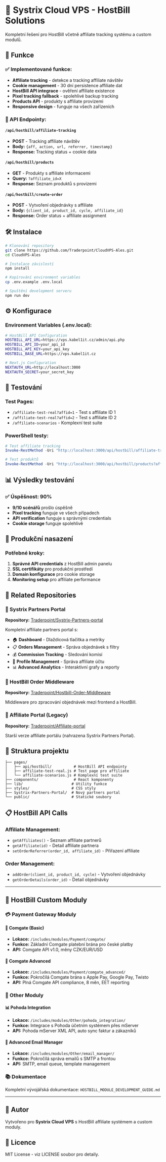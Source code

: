 # 🚀 Systrix Cloud VPS - HostBill Solutions

Kompletní řešení pro HostBill včetně affiliate tracking systému a custom modulů.

## 🎯 Funkce

### ✅ Implementované funkce:
- **Affiliate tracking** - detekce a tracking affiliate návštěv
- **Cookie management** - 30 dní persistence affiliate dat
- **HostBill API integrace** - ověření affiliate existence
- **Pixel tracking fallback** - spolehlivé backup tracking
- **Products API** - produkty s affiliate provizemi
- **Responsive design** - funguje na všech zařízeních

### 🔧 API Endpointy:

#### `/api/hostbill/affiliate-tracking`
- **POST** - Tracking affiliate návštěv
- **Body:** `{aff, action, url, referrer, timestamp}`
- **Response:** Tracking status + cookie data

#### `/api/hostbill/products`
- **GET** - Produkty s affiliate informacemi
- **Query:** `?affiliate_id=X`
- **Response:** Seznam produktů s provizemi

#### `/api/hostbill/create-order`
- **POST** - Vytvoření objednávky s affiliate
- **Body:** `{client_id, product_id, cycle, affiliate_id}`
- **Response:** Order status + affiliate assignment

## 🛠️ Instalace

```bash
# Klonování repository
git clone https://github.com/Traderpoint/CloudVPS-Ales.git
cd CloudVPS-Ales

# Instalace závislostí
npm install

# Kopírování environment variables
cp .env.example .env.local

# Spuštění development serveru
npm run dev
```

## ⚙️ Konfigurace

### Environment Variables (.env.local):
```bash
# HostBill API Configuration
HOSTBILL_API_URL=https://vps.kabel1it.cz/admin/api.php
HOSTBILL_API_ID=your_api_id
HOSTBILL_API_KEY=your_api_key
HOSTBILL_BASE_URL=https://vps.kabel1it.cz

# Next.js Configuration
NEXTAUTH_URL=http://localhost:3000
NEXTAUTH_SECRET=your_secret_key
```

## 🧪 Testování

### Test Pages:
- `/affiliate-test-real?affid=1` - Test s affiliate ID 1
- `/affiliate-test-real?affid=2` - Test s affiliate ID 2
- `/affiliate-scenarios` - Komplexní test suite

### PowerShell testy:
```powershell
# Test affiliate tracking
Invoke-RestMethod -Uri "http://localhost:3000/api/hostbill/affiliate-tracking" -Method POST -Headers @{"Content-Type"="application/json"} -Body '{"aff":"1","action":"visit","url":"test","referrer":"google.com","timestamp":1234567890}'

# Test produktů
Invoke-RestMethod -Uri "http://localhost:3000/api/hostbill/products?affiliate_id=1" -Method GET
```

## 📊 Výsledky testování

### ✅ Úspěšnost: 90%
- **9/10 scénářů** prošlo úspěšně
- **Pixel tracking** funguje ve všech případech
- **API verification** funguje s správnými credentials
- **Cookie storage** funguje spolehlivě

## 🎯 Produkční nasazení

### Potřebné kroky:
1. **Správné API credentials** z HostBill admin panelu
2. **SSL certifikáty** pro produkční prostředí
3. **Domain konfigurace** pro cookie storage
4. **Monitoring setup** pro affiliate performance

## 🏢 Related Repositories

### 🎯 Systrix Partners Portal
**Repository:** [Traderpoint/Systrix-Partners-portal](https://github.com/Traderpoint/Systrix-Partners-portal)

Kompletní affiliate partners portal s:
- 🏠 **Dashboard** - Dlaždicová tlačítka a metriky
- 📋 **Orders Management** - Správa objednávek s filtry
- 💰 **Commission Tracking** - Sledování komisí
- 👤 **Profile Management** - Správa affiliate účtu
- 📊 **Advanced Analytics** - Interaktivní grafy a reporty

### 🔧 HostBill Order Middleware
**Repository:** [Traderpoint/Hostbill-Order-Middleware](https://github.com/Traderpoint/Hostbill-Order-Middleware)

Middleware pro zpracování objednávek mezi frontend a HostBill.

### 👥 Affiliate Portal (Legacy)
**Repository:** [Traderpoint/Affiliate-portal](https://github.com/Traderpoint/Affiliate-portal)

Starší verze affiliate portálu (nahrazena Systrix Partners Portal).

## 🔧 Struktura projektu

```
├── pages/
│   ├── api/hostbill/          # HostBill API endpointy
│   ├── affiliate-test-real.js # Test page pro affiliate
│   └── affiliate-scenarios.js # Komplexní test suite
├── components/                # React komponenty
├── lib/                      # Utility funkce
├── styles/                   # CSS styly
├── Systrix-Partners-Portal/  # Nový partners portal
└── public/                   # Statické soubory
```

## 📋 HostBill API Calls

### Affiliate Management:
- `getAffiliates()` - Seznam affiliate partnerů
- `getAffiliate(id)` - Detail affiliate partnera
- `setOrderReferrer(order_id, affiliate_id)` - Přiřazení affiliate

### Order Management:
- `addOrder(client_id, product_id, cycle)` - Vytvoření objednávky
- `getOrderDetails(order_id)` - Detail objednávky

---

## 🔧 HostBill Custom Moduly

### 💳 Payment Gateway Moduly

#### 🔧 Comgate (Basic)
- **Lokace:** `/includes/modules/Payment/comgate/`
- **Funkce:** Základní Comgate platební brána pro české platby
- **API:** Comgate API v1.0, měny CZK/EUR/USD

#### 🚀 Comgate Advanced
- **Lokace:** `/includes/modules/Payment/comgate_advanced/`
- **Funkce:** Pokročilá Comgate brána s Apple Pay, Google Pay, Twisto
- **API:** Plná Comgate API compliance, 8 měn, EET reporting

### 🔧 Other Moduly

#### 📊 Pohoda Integration
- **Lokace:** `/includes/modules/Other/pohoda_integration/`
- **Funkce:** Integrace s Pohoda účetním systémem přes mServer
- **API:** Pohoda mServer XML API, auto sync faktur a zákazníků

#### 📧 Advanced Email Manager
- **Lokace:** `/includes/modules/Other/email_manager/`
- **Funkce:** Pokročilá správa emailů s SMTP a frontou
- **API:** SMTP, email queue, template management

### 📚 Dokumentace
Kompletní vývojářská dokumentace: `HOSTBILL_MODULE_DEVELOPMENT_GUIDE.md`

---

## 🎉 Autor

Vytvořeno pro **Systrix Cloud VPS** s HostBill affiliate systémem a custom moduly.

## 📄 Licence

MIT License - viz LICENSE soubor pro detaily.
